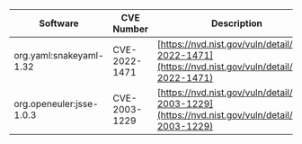 | Software                 | CVE Number    | Description                                                                                      | Fixed In                                        |
|--------------------------|---------------|--------------------------------------------------------------------------------------------------|-------------------------------------------------|
| org.yaml:snakeyaml-1.32  | CVE-2022-1471 | [https://nvd.nist.gov/vuln/detail/CVE-2022-1471](https://nvd.nist.gov/vuln/detail/CVE-2022-1471) | com.huaweicloud.sdk:huaweicloud-sdk-core-3.1.30 |
| org.openeuler:jsse-1.0.3 | CVE-2003-1229 | [https://nvd.nist.gov/vuln/detail/CVE-2003-1229](https://nvd.nist.gov/vuln/detail/CVE-2003-1229) | com.huaweicloud.sdk:huaweicloud-sdk-core-3.1.36 |